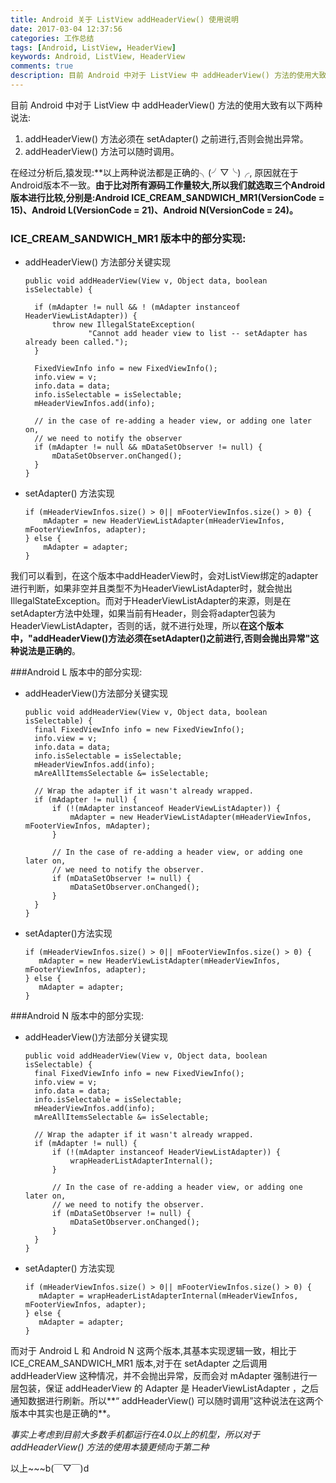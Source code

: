 ```yaml
---
title: Android 关于 ListView addHeaderView() 使用说明
date: 2017-03-04 12:37:56
categories: 工作总结
tags: [Android, ListView, HeaderView]
keywords: Android, ListView, HeaderView
comments: true
description: 目前 Android 中对于 ListView 中 addHeaderView() 方法的使用大致有以下两种说法，一种需要在 setAdapter() 之前调用，否则会抛出异常。另外一种则随时可以调用，不会抛出异常。猿在使用中有些疑惑，经过分析，发现两种说法都是正确的。
---
```


目前 Android 中对于 ListView 中 addHeaderView() 方法的使用大致有以下两种说法:
1. addHeaderView() 方法必须在 setAdapter() 之前进行,否则会抛出异常。
2. addHeaderView() 方法可以随时调用。

在经过分析后,猿发现:**以上两种说法都是正确的╮(╯▽╰)╭, 原因就在于Android版本不一致。**由于比对所有源码工作量较大,所以我们就选取三个Android版本进行比较,分别是:Android ICE_CREAM_SANDWICH_MR1(VersionCode  = 15)、Android L(VersionCode = 21)、Android N(VersionCode = 24)。**

### ICE_CREAM_SANDWICH_MR1 版本中的部分实现:
- addHeaderView() 方法部分关键实现

      public void addHeaderView(View v, Object data, boolean isSelectable) {

        if (mAdapter != null && ! (mAdapter instanceof HeaderViewListAdapter)) {
            throw new IllegalStateException(
                    "Cannot add header view to list -- setAdapter has already been called.");
        }

        FixedViewInfo info = new FixedViewInfo();
        info.view = v;
        info.data = data;
        info.isSelectable = isSelectable;
        mHeaderViewInfos.add(info);

        // in the case of re-adding a header view, or adding one later on,
        // we need to notify the observer
        if (mAdapter != null && mDataSetObserver != null) {
            mDataSetObserver.onChanged();
        }
      }

- setAdapter() 方法实现

      if (mHeaderViewInfos.size() > 0|| mFooterViewInfos.size() > 0) {
          mAdapter = new HeaderViewListAdapter(mHeaderViewInfos, mFooterViewInfos, adapter);
      } else {
          mAdapter = adapter;
      }

我们可以看到，在这个版本中addHeaderView时，会对ListView绑定的adapter进行判断，如果非空并且类型不为HeaderViewListAdapter时，就会抛出IllegalStateException。而对于HeaderViewListAdapter的来源，则是在setAdapter方法中处理，如果当前有Header，则会将adapter包装为HeaderViewListAdapter，否则的话，就不进行处理，所以**在这个版本中，"addHeaderView()方法必须在setAdapter()之前进行,否则会抛出异常"这种说法是正确的**。

###Android L 版本中的部分实现:
- addHeaderView()方法部分关键实现

      public void addHeaderView(View v, Object data, boolean isSelectable) {
        final FixedViewInfo info = new FixedViewInfo();
        info.view = v;
        info.data = data;
        info.isSelectable = isSelectable;
        mHeaderViewInfos.add(info);
        mAreAllItemsSelectable &= isSelectable;

        // Wrap the adapter if it wasn't already wrapped.
        if (mAdapter != null) {
            if (!(mAdapter instanceof HeaderViewListAdapter)) {
                mAdapter = new HeaderViewListAdapter(mHeaderViewInfos, mFooterViewInfos, mAdapter);
            }

            // In the case of re-adding a header view, or adding one later on,
            // we need to notify the observer.
            if (mDataSetObserver != null) {
                mDataSetObserver.onChanged();
            }
        }
      }

- setAdapter()方法实现

      if (mHeaderViewInfos.size() > 0|| mFooterViewInfos.size() > 0) {
         mAdapter = new HeaderViewListAdapter(mHeaderViewInfos, mFooterViewInfos, adapter);
      } else {
         mAdapter = adapter;
      }

###Android N 版本中的部分实现:
- addHeaderView()方法部分关键实现

      public void addHeaderView(View v, Object data, boolean isSelectable) {
        final FixedViewInfo info = new FixedViewInfo();
        info.view = v;
        info.data = data;
        info.isSelectable = isSelectable;
        mHeaderViewInfos.add(info);
        mAreAllItemsSelectable &= isSelectable;

        // Wrap the adapter if it wasn't already wrapped.
        if (mAdapter != null) {
            if (!(mAdapter instanceof HeaderViewListAdapter)) {
                wrapHeaderListAdapterInternal();
            }

            // In the case of re-adding a header view, or adding one later on,
            // we need to notify the observer.
            if (mDataSetObserver != null) {
                mDataSetObserver.onChanged();
            }
        }
      }

- setAdapter() 方法实现

      if (mHeaderViewInfos.size() > 0|| mFooterViewInfos.size() > 0) {
         mAdapter = wrapHeaderListAdapterInternal(mHeaderViewInfos, mFooterViewInfos, adapter);
      } else {
         mAdapter = adapter;
      }

而对于 Android L 和 Android N 这两个版本,其基本实现逻辑一致，相比于 ICE_CREAM_SANDWICH_MR1 版本,对于在 setAdapter 之后调用 addHeaderView 这种情况，并不会抛出异常，反而会对 mAdapter 强制进行一层包装，保证 addHeaderView 的 Adapter 是 HeaderViewListAdapter ，之后通知数据进行刷新。所以**“ addHeaderView() 可以随时调用”这种说法在这两个版本中其实也是正确的**。

*事实上考虑到目前大多数手机都运行在4.0以上的机型，所以对于 addHeaderView() 方法的使用本猿更倾向于第二种*

以上~~~b(￣▽￣)d
